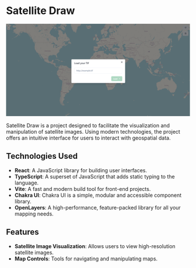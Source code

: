 # Satellite Draw

![Satellite Draw](./src/assets/images/example.png)

Satellite Draw is a project designed to facilitate the visualization and manipulation of satellite images. Using modern technologies, the project offers an intuitive interface for users to interact with geospatial data.

## Technologies Used

- **React**: A JavaScript library for building user interfaces.
- **TypeScript**: A superset of JavaScript that adds static typing to the language.
- **Vite**: A fast and modern build tool for front-end projects.
- **Chakra UI**: Chakra UI is a simple, modular and accessible component library.
- **OpenLayers**: A high-performance, feature-packed library for all your mapping needs.

## Features

- **Satellite Image Visualization**: Allows users to view high-resolution satellite images.
- **Map Controls**: Tools for navigating and manipulating maps.
